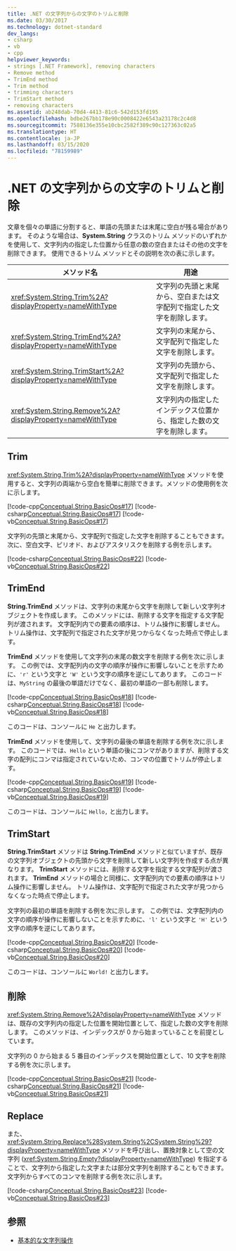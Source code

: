 ```yaml
---
title: .NET の文字列からの文字のトリムと削除
ms.date: 03/30/2017
ms.technology: dotnet-standard
dev_langs:
- csharp
- vb
- cpp
helpviewer_keywords:
- strings [.NET Framework], removing characters
- Remove method
- TrimEnd method
- Trim method
- trimming characters
- TrimStart method
- removing characters
ms.assetid: ab248dab-70d4-4413-81c6-542d153fd195
ms.openlocfilehash: bdbe267bb178e90c0008422e6543a23178c2c4d8
ms.sourcegitcommit: 7588136e355e10cbc2582f389c90c127363c02a5
ms.translationtype: HT
ms.contentlocale: ja-JP
ms.lasthandoff: 03/15/2020
ms.locfileid: "78159989"
---
```

# <a name="trimming-and-removing-characters-from-strings-in-net"></a>.NET の文字列からの文字のトリムと削除
文章を個々の単語に分割すると、単語の先頭または末尾に空白が残る場合があります。 そのような場合は、**System.String** クラスのトリム メソッドのいずれかを使用して、文字列内の指定した位置から任意の数の空白またはその他の文字を削除できます。 使用できるトリム メソッドとその説明を次の表に示します。  
  
|メソッド名|用途|  
|-----------------|---------|  
|<xref:System.String.Trim%2A?displayProperty=nameWithType>|文字列の先頭と末尾から、空白または文字配列で指定した文字を削除します。|  
|<xref:System.String.TrimEnd%2A?displayProperty=nameWithType>|文字列の末尾から、文字配列で指定した文字を削除します。|  
|<xref:System.String.TrimStart%2A?displayProperty=nameWithType>|文字列の先頭から、文字配列で指定した文字を削除します。|  
|<xref:System.String.Remove%2A?displayProperty=nameWithType>|文字列内の指定したインデックス位置から、指定した数の文字を削除します。|  
  
## <a name="trim"></a>Trim

 <xref:System.String.Trim%2A?displayProperty=nameWithType> メソッドを使用すると、文字列の両端から空白を簡単に削除できます。メソッドの使用例を次に示します。  
  
 [!code-cpp[Conceptual.String.BasicOps#17](../../../samples/snippets/cpp/VS_Snippets_CLR/conceptual.string.basicops/cpp/trimming.cpp#17)]
 [!code-csharp[Conceptual.String.BasicOps#17](../../../samples/snippets/csharp/VS_Snippets_CLR/conceptual.string.basicops/cs/trimming.cs#17)]
 [!code-vb[Conceptual.String.BasicOps#17](../../../samples/snippets/visualbasic/VS_Snippets_CLR/conceptual.string.basicops/vb/trimming.vb#17)]  
  
 文字列の先頭と末尾から、文字配列で指定した文字を削除することもできます。 次に、空白文字、ピリオド、およびアスタリスクを削除する例を示します。  
  
 [!code-csharp[Conceptual.String.BasicOps#22](../../../samples/snippets/csharp/VS_Snippets_CLR/conceptual.string.basicops/cs/trim2.cs#22)]
 [!code-vb[Conceptual.String.BasicOps#22](../../../samples/snippets/visualbasic/VS_Snippets_CLR/conceptual.string.basicops/vb/trim2.vb#22)]  
  
## <a name="trimend"></a>TrimEnd

 **String.TrimEnd** メソッドは、文字列の末尾から文字を削除して新しい文字列オブジェクトを作成します。 このメソッドには、削除する文字を指定する文字配列が渡されます。 文字配列内での要素の順序は、トリム操作に影響しません。 トリム操作は、文字配列で指定された文字が見つからなくなった時点で停止します。  
  
 **TrimEnd** メソッドを使用して文字列の末尾の数文字を削除する例を次に示します。 この例では、文字配列内の文字の順序が操作に影響しないことを示すために、`'r'` という文字と `'W'` という文字の順序を逆にしてあります。 このコードは、`MyString` の最後の単語だけでなく、最初の単語の一部も削除します。  
  
 [!code-cpp[Conceptual.String.BasicOps#18](../../../samples/snippets/cpp/VS_Snippets_CLR/conceptual.string.basicops/cpp/trimming.cpp#18)]
 [!code-csharp[Conceptual.String.BasicOps#18](../../../samples/snippets/csharp/VS_Snippets_CLR/conceptual.string.basicops/cs/trimming.cs#18)]
 [!code-vb[Conceptual.String.BasicOps#18](../../../samples/snippets/visualbasic/VS_Snippets_CLR/conceptual.string.basicops/vb/trimming.vb#18)]  
  
 このコードは、コンソールに `He` と出力します。  
  
 **TrimEnd** メソッドを使用して、文字列の最後の単語を削除する例を次に示します。 このコードでは、`Hello` という単語の後にコンマがありますが、削除する文字の配列にコンマは指定されていないため、コンマの位置でトリムが停止します。  
  
 [!code-cpp[Conceptual.String.BasicOps#19](../../../samples/snippets/cpp/VS_Snippets_CLR/conceptual.string.basicops/cpp/trimming.cpp#19)]
 [!code-csharp[Conceptual.String.BasicOps#19](../../../samples/snippets/csharp/VS_Snippets_CLR/conceptual.string.basicops/cs/trimming.cs#19)]
 [!code-vb[Conceptual.String.BasicOps#19](../../../samples/snippets/visualbasic/VS_Snippets_CLR/conceptual.string.basicops/vb/trimming.vb#19)]  
  
 このコードは、コンソールに `Hello,` と出力します。  
  
## <a name="trimstart"></a>TrimStart

 **String.TrimStart** メソッドは **String.TrimEnd** メソッドと似ていますが、既存の文字列オブジェクトの先頭から文字を削除して新しい文字列を作成する点が異なります。 **TrimStart** メソッドには、削除する文字を指定する文字配列が渡されます。 **TrimEnd** メソッドの場合と同様に、文字配列内での要素の順序はトリム操作に影響しません。 トリム操作は、文字配列で指定された文字が見つからなくなった時点で停止します。  
  
 文字列の最初の単語を削除する例を次に示します。 この例では、文字配列内の文字の順序が操作に影響しないことを示すために、`'l'` という文字と `'H'` という文字の順序を逆にしてあります。  
  
 [!code-cpp[Conceptual.String.BasicOps#20](../../../samples/snippets/cpp/VS_Snippets_CLR/conceptual.string.basicops/cpp/trimming.cpp#20)]
 [!code-csharp[Conceptual.String.BasicOps#20](../../../samples/snippets/csharp/VS_Snippets_CLR/conceptual.string.basicops/cs/trimming.cs#20)]
 [!code-vb[Conceptual.String.BasicOps#20](../../../samples/snippets/visualbasic/VS_Snippets_CLR/conceptual.string.basicops/vb/trimming.vb#20)]  
  
 このコードは、コンソールに `World!` と出力します。  
  
## <a name="remove"></a>削除

 <xref:System.String.Remove%2A?displayProperty=nameWithType> メソッドは、既存の文字列内の指定した位置を開始位置として、指定した数の文字を削除します。 このメソッドは、インデックスが 0 から始まっていることを前提としています。  
  
 文字列の 0 から始まる 5 番目のインデックスを開始位置として、10 文字を削除する例を次に示します。  
  
 [!code-cpp[Conceptual.String.BasicOps#21](../../../samples/snippets/cpp/VS_Snippets_CLR/conceptual.string.basicops/cpp/trimming.cpp#21)]
 [!code-csharp[Conceptual.String.BasicOps#21](../../../samples/snippets/csharp/VS_Snippets_CLR/conceptual.string.basicops/cs/trimming.cs#21)]
 [!code-vb[Conceptual.String.BasicOps#21](../../../samples/snippets/visualbasic/VS_Snippets_CLR/conceptual.string.basicops/vb/trimming.vb#21)]  
  
## <a name="replace"></a>Replace

 また、<xref:System.String.Replace%28System.String%2CSystem.String%29?displayProperty=nameWithType> メソッドを呼び出し、置換対象として空の文字列 (<xref:System.String.Empty?displayProperty=nameWithType>) を指定することで、文字列から指定した文字または部分文字列を削除することもできます。 文字列からすべてのコンマを削除する例を次に示します。  
  
 [!code-csharp[Conceptual.String.BasicOps#23](../../../samples/snippets/csharp/VS_Snippets_CLR/conceptual.string.basicops/cs/replace1.cs#23)]
 [!code-vb[Conceptual.String.BasicOps#23](../../../samples/snippets/visualbasic/VS_Snippets_CLR/conceptual.string.basicops/vb/replace1.vb#23)]  
  
## <a name="see-also"></a>参照

- [基本的な文字列操作](../../../docs/standard/base-types/basic-string-operations.md)
